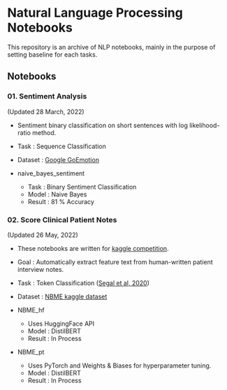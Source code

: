 # Natural Language Processing Notebooks
This repository is an archive of NLP notebooks, mainly in the purpose of setting baseline for each tasks.


## Notebooks
### 01. Sentiment Analysis
(Updated 28 March, 2022)

- Sentiment binary classification on short sentences with log likelihood-ratio method.
- Task : Sequence Classification
- Dataset : [Google GoEmotion](https://github.com/google-research/google-research/tree/master/goemotions)

- naive_bayes_sentiment
    - Task : Binary Sentiment Classification
    - Model : Naive Bayes
    - Result : 81 % Accuracy

### 02. Score Clinical Patient Notes
(Updated 26 May, 2022)

- These notebooks are written for [kaggle competition](https://www.kaggle.com/competitions/nbme-score-clinical-patient-notes).
- Goal : Automatically extract feature text from human-written patient interview notes.
- Task : Token Classification ([Segal et al, 2020](https://arxiv.org/pdf/1909.13375v4.pdf))
- Dataset : [NBME kaggle dataset](https://www.kaggle.com/competitions/nbme-score-clinical-patient-notes/data)

- NBME_hf
    - Uses HuggingFace API
    - Model : DistilBERT
    - Result : In Process
- NBME_pt
    - Uses PyTorch and Weights & Biases for hyperparameter tuning.
    - Model : DistilBERT
    - Result : In Process
